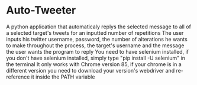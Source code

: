 # Auto-Tweeter
A python application that automaticaly replys the selected message to all of a selected target's tweets for an inputted number of repetitions
The user inputs his twitter username, password, the number of alterations he wants to make throughout the process, the target's username and the message the user wants the program to reply
You need to have selenium installed, if you don't have selenium installed, simply type "pip install -U selenium" in the terminal
It only works with Chrome version 85, if your chrome is in a different version you need to download your version's webdriver and re-reference it inside the PATH variable

